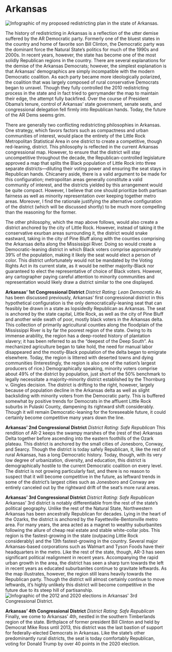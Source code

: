 # **Arkansas**
  ![Infographic of my proposed redistricting plan in the state of Arkansas.](/Arkansas/ArkansasProposedMap.png)

The history of redistricting in Arkansas is a reflection of the utter demise suffered by the AR Democratic party. Formerly one of the bluest states in the country and home of favorite son Bill Clinton, the Democratic party was the dominant force the Natural State’s politics for much of the 1990s and 2000s. In recent years, however, the state has become one of the most solidly Republican regions in the country. There are several explanations for the demise of the Arkansas Democrats; however, the simplest explanation is that Arkansas’ demographics are simply incompatible with the modern Democratic coalition. As each party became more ideologically polarized, the coalition that was largely composed of rural conservative Democrats began to unravel. Though they fully controlled the 2010 redistricting process in the state and in fact tried to gerrymander the map to maintain their edge, the attempt fully backfired. Over the course of President Obama’s tenure, control of Arkansas’ state government, senate seats, and congressional delegation fell firmly into Republican hands. Today, the future of the AR Dems seems grim.  

There are generally two conflicting redistricting philosophies in Arkansas. One strategy, which favors factors such as compactness and urban communities of interest, would place the entirety of the Little Rock Metropolitan Statistical Area in one district to create a competitive, though red-leaning, district. This philosophy is reflected in the current Arkansas congressional map. However, to ensure that the district will stay uncompetitive throughout the decade, the Republican-controlled legislature approved a map that splits the Black population of Little Rock into three separate districts—diluting their voting power and ensuring the seat stays in Republican hands. Chicanery aside, there is a valid argument to be made for this configuration; metropolitan areas generally constitute a valid community of interest, and the districts yielded by this arrangement would be quite compact. However, I believe that one should prioritize both partisan fairness as well as minority representation over keeping together metro areas. Moreover, I find the rationale justifying the alternative configuration of the district (which will be discussed shortly) to be much more compelling than the reasoning for the former.

The other philosophy, which the map above follows, would also create a district anchored by the city of Little Rock. However, instead of taking it the conservative exurban areas surrounding it, the district would snake eastward, taking in the city of Pine Bluff along with the counties comprising the Arkansas delta along the Mississippi River. Doing so would create a Democratic-leaning district in which Black voters comprise approximately 39% of the population, making it likely the seat would elect a person of color. This district unfortunately would not be mandated by the Voting Rights Act in its current state, as it would be neither majority-Black nor guaranteed to elect the representative of choice of Black voters. However, any cartographer paying careful attention to minority communities and representation would likely draw a district similar to the one displayed.

**Arkansas’ 1st Congressional District**
*District Rating: Lean Democratic*
As has been discussed previously, Arkansas’ first congressional district in this hypothetical configuration is the only democratically-leaning seat that can feasibly be drawn in a state as lopsidedly Republican as Arkansas. The seat is anchored by the state capital, Little Rock, as well as the city of Pine Bluff and another wide swath of poor, mostly black voters in the Arkansas delta. This collection of primarily agricultural counties along the floodplain of the Mississippi River is by far the poorest region of the state. Owing to its immense arability, the region has a deep-rooted history of plantation slavery; it has been referred to as the “deepest of the Deep South”. As mechanized agriculture began to take hold, the need for manual labor disappeared and the mostly-Black population of the delta began to emigrate elsewhere. Today, the region is littered with deserted towns and dying communities (Interestingly, the region is also one of the nation’s largest producers of rice.) Demographically speaking, minority voters comprise about 49% of the district by population, just short of the 50% benchmark to legally necessitate a majority-minority district established by the Thornburg v. Gingles decision. The district is drifting to the right, however, largely because of population decline in the Arkansas delta as well as slight backsliding with minority voters from the Democratic party. This is buffered somewhat by positive trends for Democrats in the affluent Little Rock suburbs in Pulaski County, dampening its rightward shift considerably. Though it will remain Democratic-leaning for the foreseeable future, it could certainly become competitive many years down the line.

**Arkansas’ 2nd Congressional District**
*District Rating: Safe Republican*
This rendition of AR-2 keeps the swampy marshes of the (rest of the) Arkansas Delta together before ascending into the eastern foothills of the Ozark plateau. This district is anchored by the small cities of Jonesboro, Conway, and Searcy. Though the district is today safely Republican, it, like the rest of rural Arkansas, has a long Democratic history. Today, though, with its very low degree of urbanization, diversity, and education, this district is demographically hostile to the current Democratic coalition on every level. The district is not growing particularly fast, and there is no reason to suspect that it will become competitive in the future, as leftward trends in some of the district’s largest cities such as Jonesboro and Conway are entirely canceled out by the rightward drift of the seat’s more rural areas.

**Arkansas’ 3rd Congressional District**
*District Rating: Safe Republican*
Arkansas’ 3rd district is notably differentiable from the rest of the state’s political geography. Unlike the rest of the Natural State, Northwestern Arkansas has been ancestrally Republican for decades. Lying in the heart of the Ozarks, the district is anchored by the Fayetteville-Bentonville metro area. For many years, the area acted as a magnet to wealthy suburbanites following the allure of cheap real estate and stable white-collar jobs. This region is the fastest-growing in the state (outpacing Little Rock considerably) and the 13th fastest-growing in the country. Several major Arkansas-based corporations such as Walmart and Tyson Foods have their headquarters in the metro. Like the rest of the state, though, AR-3 has seen significant political realignment in recent years. Accompanying the rapid urban growth in the area, the district has seen a sharp turn towards the left in recent years as educated suburbanites continue to gravitate leftwards. As the map illustrates, however, the region still leans heavily towards the Republican party. Though the district will almost certainly continue to move leftwards, it’s highly unlikely this district will become competitive in the future due to its steep hill of partisanship.
![Infographic of the 2012 and 2020 elections in Arkansas' 3rd Congressional District.](/Arkansas/Ark12-20.png)

**Arkansas’ 4th Congressional District**
*District Rating: Safe Republican*
Finally, we come to Arkansas’ 4th, nestled in the southern Timberlands region of the state. Birthplace of former president Bill Clinton and held by Democrat Mike Ross until 2013, this district was the last bastion of support for federally-elected Democrats in Arkansas. Like the state’s other predominantly rural districts, the seat is today comfortably Republican, voting for Donald Trump by over 40 points in the 2020 election.